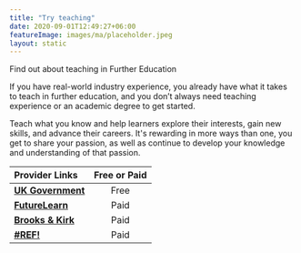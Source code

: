 ```yaml
---
title: "Try teaching"
date: 2020-09-01T12:49:27+06:00
featureImage: images/ma/placeholder.jpeg
layout: static
---
```


Find out about teaching in Further Education

If you have real-world industry experience, you already have what it takes to teach in further education, and you don’t always need teaching experience or an academic degree to get started.

Teach what you know and help learners explore their interests, gain new skills, and advance their careers. It's rewarding in more ways than one, you get to share your passion, as well as continue to develop your knowledge and understanding of that passion.

| Provider Links      | Free or Paid  |  
| :-----------          | :--------------:      |  
| [**UK Government**](https://www.teach-in-further-education.campaign.gov.uk/) | Free | 
| [**FutureLearn**](https://www.futurelearn.com/microcredentials/online-teaching) | Paid | 
| [**Brooks & Kirk**](https://brooksandkirk.co.uk/tips-to-be-a-better-adult-teacher/) | Paid | 
| [**#REF!**](#REF!) | Paid | 
  

<br/><br/>






